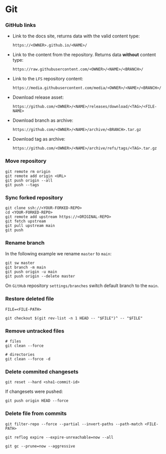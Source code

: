 # Git

### GitHub links

-   Link to the docs site, returns data with the valid content type:

    ```text
    https://<OWNER>.github.io/<NAME>/
    ```

-   Link to the content from the repository. Returns data **without** content type:

    ```text
    https://raw.githubusercontent.com/<OWNER>/<NAME>/<BRANCH>/
    ```

-   Link to the `LFS` repository content:

    ```text
    https://media.githubusercontent.com/media/<OWNER>/<NAME>/<BRANCH>/
    ```

-   Download release asset:

    ```text
    https://github.com/<OWNER>/<NAME>/releases/download/<TAG>/<FILE-NAME>
    ```

-   Download branch as archive:

    ```text
    https://github.com/<OWNER>/<NAME>/archive/<BRANCH>.tar.gz
    ```

-   Download tag as archive:

    ```text
    https://github.com/<OWNER>/<NAME>/archive/refs/tags/<TAG>.tar.gz
    ```

### Move repository

```shell
git remote rm origin
git remote add origin <URL>
git push origin --all
git push --tags
```

### Sync forked repository

```shell
git clone ssh://<YOUR-FORKED-REPO>
cd <YOUR-FORKED-REPO>
git remote add upstream https://<ORIGINAL-REPO>
git fetch upstream
git pull upstream main
git push

```

### Rename branch

In the following example we rename `master` to `main`:

```shell
git sw master
git branch -m main
git push origin -u main
git push origin --delete master
```

On `GitHub` repository `settings/branches` switch default branch to the `main`.

### Restore deleted file

```shell
FILE=<FILE-PATH>

git checkout $(git rev-list -n 1 HEAD -- "$FILE")^ -- "$FILE"
```

### Remove untracked files

```shell
# files
git clean --force

# directories
git clean --force -d
```

### Delete commited changesets

```shell
git reset --hard <sha1-commit-id>
```

If changesets were pushed:

```shell
git push origin HEAD --force
```

### Delete file from commits

```shell
git filter-repo --force --partial --invert-paths --path-match <FILE-PATH>

git reflog expire --expire-unreachable=now --all

git gc --prune=now --aggressive
```
